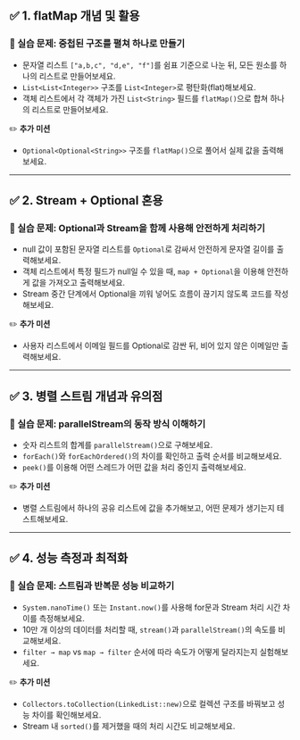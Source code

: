 ## ✅ 1. flatMap 개념 및 활용

### 📝 실습 문제: 중첩된 구조를 펼쳐 하나로 만들기

* 문자열 리스트 `["a,b,c", "d,e", "f"]`를 쉼표 기준으로 나눈 뒤, 모든 원소를 하나의 리스트로 만들어보세요.
* `List<List<Integer>>` 구조를 `List<Integer>`로 평탄화(flat)해보세요.
* 객체 리스트에서 각 객체가 가진 `List<String>` 필드를 `flatMap()`으로 합쳐 하나의 리스트로 만들어보세요.

✏️ **추가 미션**

* `Optional<Optional<String>>` 구조를 `flatMap()`으로 풀어서 실제 값을 출력해보세요.

---

## ✅ 2. Stream + Optional 혼용

### 📝 실습 문제: Optional과 Stream을 함께 사용해 안전하게 처리하기

* null 값이 포함된 문자열 리스트를 `Optional`로 감싸서 안전하게 문자열 길이를 출력해보세요.
* 객체 리스트에서 특정 필드가 null일 수 있을 때, `map + Optional`을 이용해 안전하게 값을 가져오고 출력해보세요.
* Stream 중간 단계에서 Optional을 끼워 넣어도 흐름이 끊기지 않도록 코드를 작성해보세요.

✏️ **추가 미션**

* 사용자 리스트에서 이메일 필드를 Optional로 감싼 뒤, 비어 있지 않은 이메일만 출력해보세요.

---

## ✅ 3. 병렬 스트림 개념과 유의점

### 📝 실습 문제: parallelStream의 동작 방식 이해하기

* 숫자 리스트의 합계를 `parallelStream()`으로 구해보세요.
* `forEach()`와 `forEachOrdered()`의 차이를 확인하고 출력 순서를 비교해보세요.
* `peek()`를 이용해 어떤 스레드가 어떤 값을 처리 중인지 출력해보세요.

✏️ **추가 미션**

* 병렬 스트림에서 하나의 공유 리스트에 값을 추가해보고, 어떤 문제가 생기는지 테스트해보세요.

---

## ✅ 4. 성능 측정과 최적화

### 📝 실습 문제: 스트림과 반복문 성능 비교하기

* `System.nanoTime()` 또는 `Instant.now()`를 사용해 for문과 Stream 처리 시간 차이를 측정해보세요.
* 10만 개 이상의 데이터를 처리할 때, `stream()`과 `parallelStream()`의 속도를 비교해보세요.
* `filter → map` vs `map → filter` 순서에 따라 속도가 어떻게 달라지는지 실험해보세요.

✏️ **추가 미션**

* `Collectors.toCollection(LinkedList::new)`으로 컬렉션 구조를 바꿔보고 성능 차이를 확인해보세요.
* Stream 내 `sorted()`를 제거했을 때의 처리 시간도 비교해보세요.
